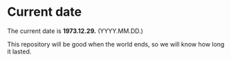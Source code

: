 # Current date

The current date is **1973.12.29.** (YYYY.MM.DD.)

This repository will be good when the world ends, so we will know how long it lasted.
